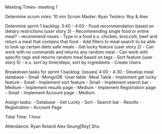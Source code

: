 Meeting Times- meeting 1

Determine scrum roles: 10 min
	Scrum Master: Ryan
	Testers: Roy & Alex

Determine sprint 1 backlog: 3:40 - 4:00
	- Food recommendation based on dietary restrictions (user story 3)
		- Recommending single food or entire meal?
			- recommend meals
		- Type in a food e.x. chicken, broccolli, beef and return a meal that contains that food
		- Add filters to meal search to be able to look up certain diets safe meals
	- Get lucky feature (user story 2)
		- Can work with no commands and returns any random meal
		- Can work with specific tags and returns random meal based on tags
	- Sort feature (user story 5)
		- e.x. sort by time/steps, sort by ingredients
	- Create Users

Breakdown tasks for sprint 1 backlog: (issues) 4:00 - 4:30
	- Develop meal database - Small
		-MongoDB
		-User table
		-Meal Table
	- Implement get lucky feature - Small
	- Implement sort feature - Small
	- Implement search bar - Medium
	- Implement results page - Medium
	- Implement Registration page - Small
	- Implement Account page - Medium


Assign tasks: 
	- Database
	- Get Lucky
	- Sort
	- Search bar
	- Results
	- Registration
	- Account Page

Total Time: 1 hour

Attendance:
Ryan
Roland
Alex
Seung[Roy]
Shu